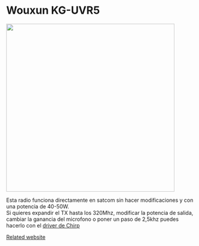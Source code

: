 # Wouxun KG-UVR5

<img height="450" src="/../_img/radios/uvr5.png" />

Esta radio funciona directamente en satcom sin hacer modificaciones y con una potencia de 40-50W.  
Si quieres expandir el TX hasta los 320Mhz, modificar la potencia de salida, cambiar la ganancia del microfono o poner un paso de 2,5khz 
puedes hacerlo con el [driver de Chirp](https://github.com/SatcomRadio/wouxun_kguvr5_chirp_driver)  

[Related website](https://www.wouxunshop.com/Dual-Frequency-Car-Mobile-Radio-KG-UVR5-p1476572.html)